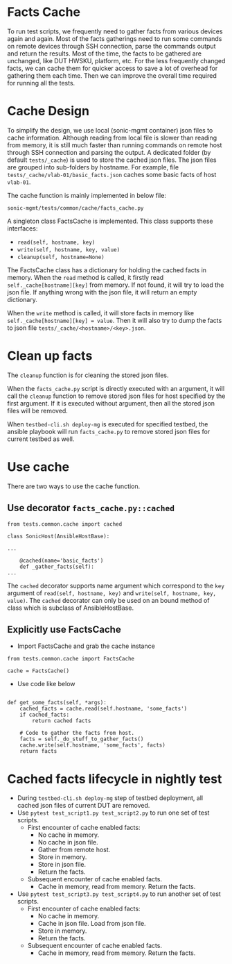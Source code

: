 # Facts Cache

To run test scripts, we frequently need to gather facts from various devices again and again. Most of the facts gatherings need to run some commands on remote devices through SSH connection, parse the commands output and return the results. Most of the time, the facts to be gathered are unchanged, like DUT HWSKU, platform, etc. For the less frequently changed facts, we can cache them for quicker access to save a lot of overhead for gathering them each time. Then we can improve the overall time required for running all the tests.

# Cache Design

To simplify the design, we use local (sonic-mgmt container) json files to cache information. Although reading from local file is slower than reading from memory, it is still much faster than running commands on remote host through SSH connection and parsing the output. A dedicated folder (by default `tests/_cache`) is used to store the cached json files. The json files are grouped into sub-folders by hostname. For example, file `tests/_cache/vlab-01/basic_facts.json` caches some basic facts of host `vlab-01`.

The cache function is mainly implemented in below file:
```
sonic-mgmt/tests/common/cache/facts_cache.py
```

A singleton class FactsCache is implemented. This class supports these interfaces:
* `read(self, hostname, key)`
* `write(self, hostname, key, value)`
* `cleanup(self, hostname=None)`

The FactsCache class has a dictionary for holding the cached facts in memory. When the `read` method is called, it firstly read `self._cache[hostname][key]` from memory. If not found, it will try to load the json file. If anything wrong with the json file, it will return an empty dictionary.

When the `write` method is called, it will store facts in memory like `self._cache[hostname][key] = value`. Then it will also try to dump the facts to json file `tests/_cache/<hostname>/<key>.json`.

# Clean up facts

The `cleanup` function is for cleaning the stored json files.

When the `facts_cache.py` script is directly executed with an argument, it will call the `cleanup` function to remove stored json files for host specified by the first argument. If it is executed without argument, then all the stored json files will be removed.

When `testbed-cli.sh deploy-mg` is executed for specified testbed, the ansible playbook will run `facts_cache.py` to remove stored json files for current testbed as well.

# Use cache

There are two ways to use the cache function.

## Use decorator `facts_cache.py::cached`

```
from tests.common.cache import cached

class SonicHost(AnsibleHostBase):

...

    @cached(name='basic_facts')
    def _gather_facts(self):
...
```

The `cached` decorator supports name argument which correspond to the `key` argument of `read(self, hostname, key)` and `write(self, hostname, key, value)`.
The `cached` decorator can only be used on an bound method of class which is subclass of AnsibleHostBase.

## Explicitly use FactsCache

* Import FactsCache and grab the cache instance

```
from tests.common.cache import FactsCache

cache = FactsCache()
```

* Use code like below

```

def get_some_facts(self, *args):
    cached_facts = cache.read(self.hostname, 'some_facts')
    if cached_facts:
        return cached facts

    # Code to gather the facts from host.
    facts = self._do_stuff_to_gather_facts()
    cache.write(self.hostname, 'some_facts', facts)
    return facts

```

# Cached facts lifecycle in nightly test

* During `testbed-cli.sh deploy-mg` step of testbed deployment, all cached json files of current DUT are removed.
* Use `pytest test_script1.py test_script2.py` to run one set of test scripts.
  * First encounter of cache enabled facts:
    * No cache in memory.
    * No cache in json file.
    * Gather from remote host.
    * Store in memory.
    * Store in json file.
    * Return the facts.
  * Subsequent encounter of cache enabled facts.
    * Cache in memory, read from memory. Return the facts.
* Use `pytest test_script3.py test_script4.py` to run another set of test scripts.
  * First encounter of cache enabled facts:
    * No cache in memory.
    * Cache in json file. Load from json file.
    * Store in memory.
    * Return the facts.
  * Subsequent encounter of cache enabled facts.
    * Cache in memory, read from memory. Return the facts.
